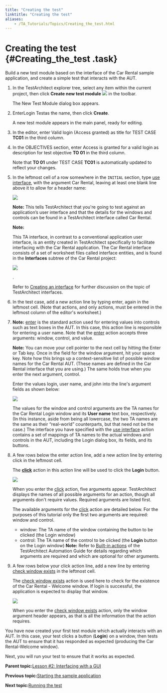 ```yaml
--- 
title: "Creating the test"
linktitle: "Creating the test"
aliases: 
    - /TA_Tutorials/Topics/Creating_the_test.html
---
```

# Creating the test {#Creating_the_test .task}

Build a new test module based on the interface of the Car Rental sample application, and create a simple test that interacts with the AUT.

1.  In the TestArchitect explorer tree, select any item within the current project, then click **Create new test module** ![](../../reuse/../TA_Tutorials/Images/btn.TAC_toolbar.CreateTestModule.png) in the toolbar.

    The New Test Module dialog box appears.

2.  EnterLogin Testas the name, then click **Create**.

    A new test module appears in the main panel, ready for editing.

3.  In the editor, enter Valid login \(Access granted\) as title for TEST CASE **TC01** in the third column.

4.  In the OBJECTIVES section, enter Access is granted for a valid login as description for test objective **TO 01** in the third column.

    Note that **TO 01** under TEST CASE **TC01** is automatically updated to reflect your changes.

5.  In the leftmost cell of a row somewhere in the `INITIAL` section, type [use interface](../../TA_Automation/Topics/bia_use_interface.html), with the argument Car Rental, leaving at least one blank line above it to allow for a header name:

    ![](../Images/tut.Interfacing_with_GUI_02.png)

    **Note:** This tells TestArchitect that you're going to test against an application’s user interface and that the details for the windows and controls can be found in a TestArchitect interface called Car Rental.

    **Note:**

    This TA interface, in contrast to a conventional application user interface, is an entity created in TestArchitect specifically to facilitate interfacing with the Car Rental application. The Car Rental interface consists of a set of worksheet files called interface entities, and is found in the **Interfaces** subtree of the Car Rental project:

    ![](../Images/tut.Interfacing_with_GUI_03.png)

    .

    Refer to [Creating an interface](../../TA_Help/Topics/Interface_def_create_interface.html) for further discussion on the topic of TestArchitect interfaces.

6.  In the test case, add a new action line by typing enter, again in the leftmost cell. \(Note that actions, and only actions, must be entered in the leftmost column of the editor's worksheet.\)

7.  **Note:** [enter](../../TA_Automation/Topics/bia_enter.html) is the standard action used for entering values into controls such as text boxes in the AUT. In this case, this action line is responsible for entering a user name. Note that the [enter](../../TA_Automation/Topics/bia_enter.html) action accepts three arguments: window, control, and value.

    **Note:** You can move your cell pointer to the next cell by hitting the Enter or Tab key. Once in the field for the window argument, hit your space key. Note how this brings up a context-sensitive list of possible window names for the Car Rental AUT. \(These names are defined in the Car Rental interface that you are using.\) The same holds true when you enter the next argument, control.

    Enter the values login, user name, and john into the line's argument fields as shown below:

    ![](../Images/tut.Interfacing_with_GUI_04.png)

    The values for the window and control arguments are the TA names for the Car Rental Login window and its **User name** text box, respectively. \(In this instance, aside from being all lowercase, the two TA names are the same as their “real-world” counterparts, but that need not be the case.\) The interface you have specified with the [use interface](../../TA_Automation/Topics/bia_use_interface.html) action contains a set of mappings of TA names to the actual windows and controls in the AUT, including the Login dialog box, its fields, and its buttons.

8.  A few rows below the enter action line, add a new action line by entering click in the leftmost cell.

    The [**click**](../../TA_Automation/Topics/bia_click.html) action in this action line will be used to click the **Login** button.

    ![](../Images/tut.Interfacing_with_GUI_05.png)

    When you enter the [click](../../TA_Automation/Topics/bia_click.html) action, five arguments appear. TestArchitect displays the names of all possible arguments for an action, though all arguments don't require values. Required arguments are listed first.

    The available arguments for the [click](../../TA_Automation/Topics/bia_click.html) action are detailed below. For the purposes of this tutorial only the first two arguments are required: window and control.

    -   window: The TA name of the window containing the button to be clicked \(the Login window\)
    -   control: The TA name of the control to be clicked \(the **Login** button on the Login window\)
    **Note:** Refer to [Built-in actions](../../TA_Automation/Topics/bia_Built_in_actions.html) of the TestArchitect Automation Guide for details regarding which arguments are required and which are optional for other arguments.

9.  A few rows below your click action line, add a new line by entering [check window exists](../../TA_Automation/Topics/bia_check_window_exists.html) in the leftmost cell.

    The [check window exists](../../TA_Automation/Topics/bia_check_window_exists.html) action is used here to check for the existence of the Car Rental - Welcome window. If login is successful, the application is expected to display that window.

    ![](../Images/tut.Interfacing_with_GUI_07.png)

    When you enter the [check window exists](../../TA_Automation/Topics/bia_check_window_exists.html) action, only the window argument header appears, as that is all the information that the action requires.


You have now created your first test module which actually interacts with an AUT. In this case, your test clicks a button \(**Login**\) on a window, then tests the AUT to ensure that it has responded as expected \(producing the Car Rental-Welcome window\).

Next, you will run your test to ensure that it works as expected.

**Parent topic:**[Lesson \#2: Interfacing with a GUI](../../TA_Tutorials/Topics/Tutorial_Interfacing_with_a_GUI.html)

**Previous topic:**[Starting the sample application](../../TA_Tutorials/Topics/Starting_the_sample_application.html)

**Next topic:**[Running the test](../../TA_Tutorials/Topics/Running_the_test.html)

